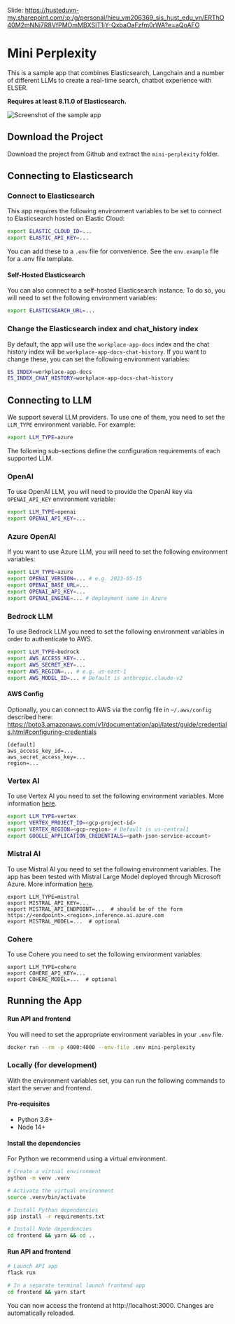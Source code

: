 Slide: https://husteduvn-my.sharepoint.com/:p:/g/personal/hieu_vm206369_sis_hust_edu_vn/ERThO40M2mNNi7R8VfPMOmMBXSIT1jY-QxbaOaFzfm0rWA?e=aQoAFO

# Mini Perplexity

This is a sample app that combines Elasticsearch, Langchain and a number of different LLMs to create a real-time search, chatbot experience with ELSER.

**Requires at least 8.11.0 of Elasticsearch.**

![Screenshot of the sample app](./app-demo.gif)

## Download the Project

Download the project from Github and extract the `mini-perplexity` folder.

## Connecting to Elasticsearch

### Connect to Elasticsearch

This app requires the following environment variables to be set to connect to Elasticsearch hosted on Elastic Cloud:

```sh
export ELASTIC_CLOUD_ID=...
export ELASTIC_API_KEY=...
```

You can add these to a `.env` file for convenience. See the `env.example` file for a .env file template.

#### Self-Hosted Elasticsearch

You can also connect to a self-hosted Elasticsearch instance. To do so, you will need to set the following environment variables:

```sh
export ELASTICSEARCH_URL=...
```

### Change the Elasticsearch index and chat_history index

By default, the app will use the `workplace-app-docs` index and the chat history index will be `workplace-app-docs-chat-history`. If you want to change these, you can set the following environment variables:

```sh
ES_INDEX=workplace-app-docs
ES_INDEX_CHAT_HISTORY=workplace-app-docs-chat-history
```

## Connecting to LLM

We support several LLM providers. To use one of them, you need to set the `LLM_TYPE` environment variable. For example:

```sh
export LLM_TYPE=azure
```

The following sub-sections define the configuration requirements of each supported LLM.

### OpenAI

To use OpenAI LLM, you will need to provide the OpenAI key via `OPENAI_API_KEY` environment variable:

```sh
export LLM_TYPE=openai
export OPENAI_API_KEY=...
```

### Azure OpenAI

If you want to use Azure LLM, you will need to set the following environment variables:

```sh
export LLM_TYPE=azure
export OPENAI_VERSION=... # e.g. 2023-05-15
export OPENAI_BASE_URL=...
export OPENAI_API_KEY=...
export OPENAI_ENGINE=... # deployment name in Azure
```

### Bedrock LLM

To use Bedrock LLM you need to set the following environment variables in order to authenticate to AWS.

```sh
export LLM_TYPE=bedrock
export AWS_ACCESS_KEY=...
export AWS_SECRET_KEY=...
export AWS_REGION=... # e.g. us-east-1
export AWS_MODEL_ID=... # Default is anthropic.claude-v2
```

#### AWS Config

Optionally, you can connect to AWS via the config file in `~/.aws/config` described here:
https://boto3.amazonaws.com/v1/documentation/api/latest/guide/credentials.html#configuring-credentials

```
[default]
aws_access_key_id=...
aws_secret_access_key=...
region=...
```

### Vertex AI

To use Vertex AI you need to set the following environment variables. More information [here](https://python.langchain.com/docs/integrations/llms/google_vertex_ai_palm).

```sh
export LLM_TYPE=vertex
export VERTEX_PROJECT_ID=<gcp-project-id>
export VERTEX_REGION=<gcp-region> # Default is us-central1
export GOOGLE_APPLICATION_CREDENTIALS=<path-json-service-account>
```

### Mistral AI

To use Mistral AI you need to set the following environment variables. The app has been tested with Mistral Large Model deployed through Microsoft Azure. More information [here](https://learn.microsoft.com/en-us/azure/ai-studio/how-to/deploy-models-mistral).

```
export LLM_TYPE=mistral
export MISTRAL_API_KEY=...
export MISTRAL_API_ENDPOINT=...  # should be of the form https://<endpoint>.<region>.inference.ai.azure.com
export MISTRAL_MODEL=...  # optional
```

### Cohere

To use Cohere you need to set the following environment variables:

```
export LLM_TYPE=cohere
export COHERE_API_KEY=...
export COHERE_MODEL=...  # optional
```

## Running the App

#### Run API and frontend

You will need to set the appropriate environment variables in your `.env` file.

```sh
docker run --rm -p 4000:4000 --env-file .env mini-perplexity
```

### Locally (for development)

With the environment variables set, you can run the following commands to start the server and frontend.

#### Pre-requisites

- Python 3.8+
- Node 14+

#### Install the dependencies

For Python we recommend using a virtual environment.
```sh
# Create a virtual environment
python -m venv .venv

# Activate the virtual environment
source .venv/bin/activate

# Install Python dependencies
pip install -r requirements.txt

# Install Node dependencies
cd frontend && yarn && cd ..
```

#### Run API and frontend

```sh
# Launch API app
flask run

# In a separate terminal launch frontend app
cd frontend && yarn start
```

You can now access the frontend at http://localhost:3000. Changes are automatically reloaded.
